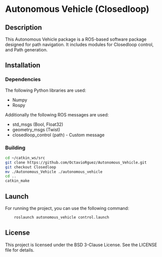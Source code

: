 # Autonomous Vehicle (Closedloop)

## Description
This Autonomous Vehicle package is a ROS-based software package designed for path navigation. 
It includes modules for Closedloop control, and Path generation.

## Installation

### Dependencies
The following Python libraries are used:
- Numpy
- Rospy

Additionally the following ROS messages are used:
- std_msgs (Bool, Float32)
- geometry_msgs (Twist)
- closedloop_control (path) - Custom message


### Building
```bash
cd ~/catkin_ws/src
git clone https://github.com/OctavioRguez/Autonomous_Vehicle.git
git checkout Closedloop
mv ./Autonomous_Vehicle ./autonomous_vehicle
cd ..
catkin_make
```

## Launch
For running the project, you can use the following command:
```bash
    roslaunch autonomous_vehicle control.launch
```

## License
This project is licensed under the BSD 3-Clause License. See the LICENSE file for details.
